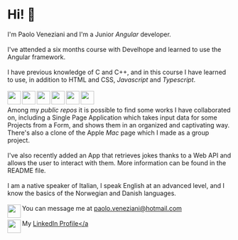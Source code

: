 # Hi!  👋

I'm Paolo Veneziani and I'm a Junior *Angular* developer.
<br>
<br>
I've attended a six months course with Develhope and learned to use the Angular framework. 
<br>
<br>
I have previous knowledge of C and C++,  and in this course I have learned to use, in addition to HTML and CSS, *Javascript* and *Typescript*.
<br>
<br>
<a href="http://www.angular.io"><img src="https://cdn.icon-icons.com/icons2/2699/PNG/512/angular_logo_icon_169595.png" align="left" height="30" width="30" ></a>
<a href="https://www.typescriptlang.org/"><img src="https://upload.wikimedia.org/wikipedia/commons/thumb/4/4c/Typescript_logo_2020.svg/1200px-Typescript_logo_2020.svg.png" align="left" height="30" width="30"></a>
<a href="https://en.wikipedia.org/wiki/JavaScript"><img src="https://upload.wikimedia.org/wikipedia/commons/7/73/Javascript-736400_960_720.png" align="left" height="30" width="30"></a>
<a href="https://sass-lang.com/"><img src="https://upload.wikimedia.org/wikipedia/commons/thumb/9/96/Sass_Logo_Color.svg/1200px-Sass_Logo_Color.svg.png" align="left" height="30" width="30"></a>
<a href="https://en.wikipedia.org/wiki/CSS"><img src="https://upload.wikimedia.org/wikipedia/commons/3/3c/CSS_text_representation_%28square%29.png" align="left" height="30" width="30"></a>
<a href="https://en.wikipedia.org/wiki/HTML"><img src="https://encrypted-tbn0.gstatic.com/images?q=tbn:ANd9GcQ5M65UFf7_hIfG_S6Z1S2qaB8ouSnZLyPHCA-xJeRP-qM0YErQ24F7P3Bg0lFARW6XFuo&usqp=CAU" align="left" height="30" width="30"></a>
<br>
<br>
Among my *public repos* it is possible to find some works I have collaborated on, including a Single Page Application which takes input data for some Projects from a Form, and shows them in an organized and captivating way. There's also a clone of the Apple *Mac* page which I made as a group project.
<br>
<br>
I've also recently added an App that retrieves jokes thanks to a Web API and allows the user to interact with them. More information can be found in the README file.
<br>
<br>
I am a native speaker of Italian, I speak English at an advanced level, and I know the basics of the Norwegian and Danish languages.
<br>
<br>
<a href="mailto:paolo.veneziani@hotmail.com"><img src="https://thumbs.dreamstime.com/b/icona-del-email-isolata-su-fondo-bianco-106510001.jpg" align="left" height="30" width="30"></a> You can message me at paolo.veneziani@hotmail.com
<br>
<br>
<a href="https://www.linkedin.com/in/paolo-massimo-veneziani-12b31b219/" style="text-decoration: none"><img src="https://cdn.icon-icons.com/icons2/1753/PNG/512/iconfinder-social-media-applications-14linkedin-4102586_113786.png" align="left" height="30" width="30"></a>My <a href="https://www.linkedin.com/in/paolo-massimo-veneziani-12b31b219/"> LinkedIn Profile</a
